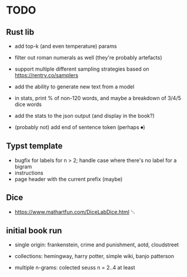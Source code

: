# TODO

## Rust lib

- add top-k (and even temperature) params
- filter out roman numerals as well (they're probably artefacts)
- support multiple different sampling strategies based on
  <https://rentry.co/samplers>
- add the ability to generate new text from a model
- in stats, print % of non-120 words, and maybe a breakdown of 3/4/5 dice words
- add the stats to the json output (and display in the book?)

- (probably not) add end of sentence token (perhaps ⏺)

## Typst template

- bugfix for labels for n > 2; handle case where there's no label for a bigram
- instructions
- page header with the current prefix (maybe)

## Dice

- <https://www.mathartfun.com/DiceLabDice.html> ␃

## initial book run

- single origin: frankenstein, crime and punishment, aotd, cloudstreet

- collections: hemingway, harry potter, simple wiki, banjo patterson

- multiple n-grams: colected seuss n = 2..4 at least
